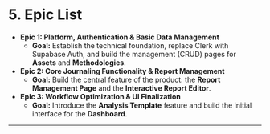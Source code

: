 # 5. Epic List

*   **Epic 1: Platform, Authentication & Basic Data Management**
    *   **Goal:** Establish the technical foundation, replace Clerk with Supabase Auth, and build the management (CRUD) pages for **Assets** and **Methodologies**.
*   **Epic 2: Core Journaling Functionality & Report Management**
    *   **Goal:** Build the central feature of the product: the **Report Management Page** and the **Interactive Report Editor**.
*   **Epic 3: Workflow Optimization & UI Finalization**
    *   **Goal:** Introduce the **Analysis Template** feature and build the initial interface for the **Dashboard**.

---
